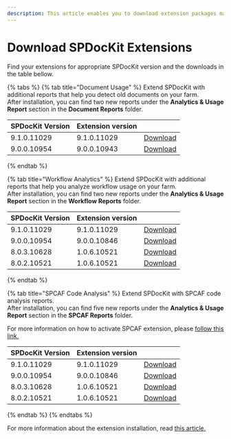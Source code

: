```yaml
---
description: This article enables you to download extension packages manually.
---
```


# Download SPDocKit Extensions

Find your extensions for appropriate SPDocKit version and the downloads in the table bellow.

{% tabs %}
{% tab title="Document Usage" %}
Extend SPDocKit with additional reports that help you detect old documents on your farm.  
After installation, you can find two new reports under the **Analytics & Usage Report** section in the **Document Reports** folder.

| SPDocKit Version | Extension version |  |
| :--- | :--- | :--- |
| 9.1.0.11029 | 9.1.0.11029 | [Download](http://extensions.spdockit.com/api/v2/package/syskit.spdockit.plugins.documentusage/9.1.0.11029) |
| 9.0.0.10954 | 9.0.0.10943 | [Download](http://extensions.spdockit.com/api/v2/package/syskit.spdockit.plugins.documentusage/9.0.0.10943) |
{% endtab %}

{% tab title="Workflow Analytics" %}
Extend SPDocKit with additional reports that help you analyze workflow usage on your farm.  
After installation, you can find two new reports under the **Analytics & Usage Report** section in the **Workflow Reports** folder.

| SPDocKit Version | Extension version |  |
| :--- | :--- | :--- |
| 9.1.0.11029 | 9.1.0.11029 | [Download](http://extensions.spdockit.com/api/v2/package/syskit.spdockit.plugins.workflowanalytics/9.1.0.11029) |
| 9.0.0.10954 | 9.0.0.10846 | [Download](http://extensions.spdockit.com/api/v2/package/syskit.spdockit.plugins.workflowanalytics/9.0.0.10846) |
| 8.0.3.10628 | 1.0.6.10521 | [Download](http://extensions.spdockit.com/api/v2/package/acceleratio.spdockit.plugins.workflowanalytics/1.0.6.10521) |
| 8.0.2.10521 | 1.0.6.10521 | [Download](http://extensions.spdockit.com/api/v2/package/acceleratio.spdockit.plugins.workflowanalytics/1.0.6.10521) |
{% endtab %}

{% tab title="SPCAF Code Analysis" %}
Extend SPDocKit with SPCAF code analysis reports.  
After installation, you can find five new reports under the **Analytics & Usage Report** section in the **SPCAF Reports** folder.

For more information on how to activate SPCAF extension, please [follow this link.](activate-spcaf-extension.md)

| SPDocKit Version | Extension version |  |
| :--- | :--- | :--- |
| 9.1.0.11029 | 9.1.0.11029 | [Download](http://extensions.spdockit.com/api/v2/package/syskit.spdockit.plugins.spcaf/9.1.0.11029) |
| 9.0.0.10954 | 9.0.0.10846 | [Download](http://extensions.spdockit.com/api/v2/package/syskit.spdockit.plugins.spcaf/9.0.0.10846) |
| 8.0.3.10628 | 1.0.6.10521 | [Download](http://extensions.spdockit.com/api/v2/package/acceleratio.spdockit.plugins.spcaf/1.0.6.10521) |
| 8.0.2.10521 | 1.0.6.10521 | [Download](http://extensions.spdockit.com/api/v2/package/acceleratio.spdockit.plugins.spcaf/1.0.6.10521) |
{% endtab %}
{% endtabs %}

For more information about the extension installation, read [this article.](install-spdockit-extensions.md)

